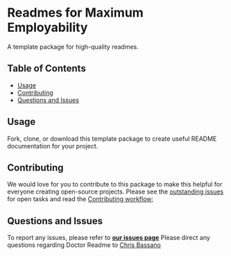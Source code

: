 # Readmes for Maximum Employability

A template package for high-quality readmes.

## Table of Contents 
- [Usage](#usage)
- [Contributing](#contributing)
- [Questions and Issues](#questions-and-issues)

## Usage
Fork, clone, or download this template package to create useful README documentation for your project. 

## Contributing
We would love for you to contribute to this package to make this helpful for everyone creating open-source projects. Please see the [outstanding issues](https://github.com/christo4b/Doctor_Readme/issues) for open tasks and read the [Contributing workflow](https://github.com/christo4b/Doctor_Readme/CONTRIBUTING.md);

## Questions and Issues
To report any issues, please refer to [**our issues page**](https://github.com/christo4b/Doctor_Readme/issues)
Please direct any questions regarding Doctor Readme to [Chris Bassano](mailto:christo4b@gmail.com)








